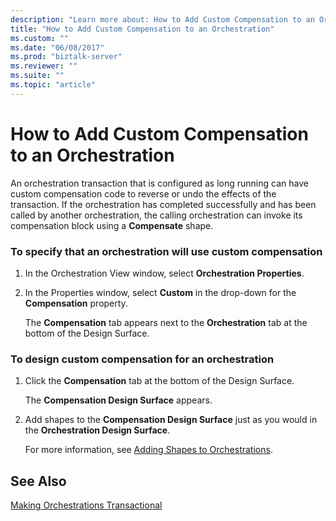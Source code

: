 ```yaml
---
description: "Learn more about: How to Add Custom Compensation to an Orchestration"
title: "How to Add Custom Compensation to an Orchestration"
ms.custom: ""
ms.date: "06/08/2017"
ms.prod: "biztalk-server"
ms.reviewer: ""
ms.suite: ""
ms.topic: "article"
---
```

# How to Add Custom Compensation to an Orchestration
An orchestration transaction that is configured as long running can have custom compensation code to reverse or undo the effects of the transaction. If the orchestration has completed successfully and has been called by another orchestration, the calling orchestration can invoke its compensation block using a **Compensate** shape.  
  
### To specify that an orchestration will use custom compensation  
  
1.  In the Orchestration View window, select **Orchestration Properties**.  
  
2.  In the Properties window, select **Custom** in the drop-down for the **Compensation** property.  
  
     The **Compensation** tab appears next to the **Orchestration** tab at the bottom of the Design Surface.  
  
### To design custom compensation for an orchestration  
  
1.  Click the **Compensation** tab at the bottom of the Design Surface.  
  
     The **Compensation Design Surface** appears.  
  
2.  Add shapes to the **Compensation Design Surface** just as you would in the **Orchestration Design Surface**.  
  
     For more information, see [Adding Shapes to Orchestrations](../core/how-to-add-shapes-to-orchestrations.md).  
  
## See Also  
 [Making Orchestrations Transactional](../core/making-orchestrations-transactional.md)
